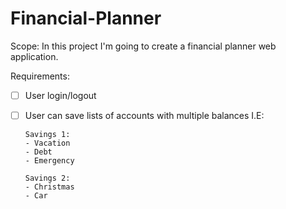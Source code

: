 # Financial-Planner

Scope:
In this project I'm going to create a financial planner web application.

Requirements:
- [ ] User login/logout
- [ ] User can save lists of accounts with multiple balances
I.E: 
      
      Savings 1:
      - Vacation
      - Debt
      - Emergency
      
      Savings 2:
      - Christmas
      - Car
